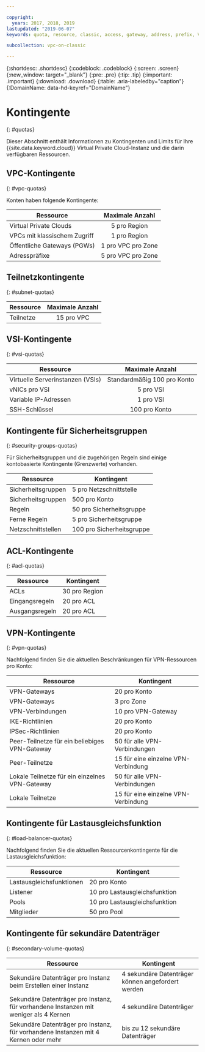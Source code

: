```yaml
---

copyright:
  years: 2017, 2018, 2019
lastupdated: "2019-06-07"
keywords: quota, resource, classic, access, gateway, address, prefix, VSI, vNIC, floating, SSH, key, security, group, rule, remote, peer, ACL, region, ingress, egress, VPN, policies, load balancer, listener, pool, per

subcollection: vpc-on-classic

---
```

{:shortdesc: .shortdesc}
{:codeblock: .codeblock}
{:screen: .screen}
{:new_window: target="_blank"}
{:pre: .pre}
{:tip: .tip}
{:important: .important}
{:download: .download}
{:table: .aria-labeledby="caption"}
{:DomainName: data-hd-keyref="DomainName"}

# Kontingente
{: #quotas}

Dieser Abschnitt enthält Informationen zu Kontingenten und Limits für Ihre {{site.data.keyword.cloud}} Virtual Private Cloud-Instanz und die darin verfügbaren Ressourcen.

## VPC-Kontingente
{: #vpc-quotas}

Konten haben folgende Kontingente:

|   Ressource     | Maximale Anzahl |
| ------- | :------: |
| Virtual Private Clouds | 5 pro Region |
| VPCs mit klassischem Zugriff | 1 pro Region |
| Öffentliche Gateways (PGWs) | 1 pro VPC pro Zone |
| Adresspräfixe | 5 pro VPC pro Zone |

## Teilnetzkontingente
{: #subnet-quotas}

|   Ressource     | Maximale Anzahl |
| ------- | :------: |
| Teilnetze | 15 pro VPC |


## VSI-Kontingente
{: #vsi-quotas}

|   Ressource     | Maximale Anzahl |
| ------- | :------: |
| Virtuelle Serverinstanzen (VSIs) | Standardmäßig 100 pro Konto |
| vNICs pro VSI | 5 pro VSI |
| Variable IP-Adressen | 1 pro VSI |
| SSH-Schlüssel | 100 pro Konto |


## Kontingente für Sicherheitsgruppen
{: #security-groups-quotas}

Für Sicherheitsgruppen und die zugehörigen Regeln sind einige kontobasierte Kontingente (Grenzwerte) vorhanden.

|Ressource|Kontingent|
|--------|-----|
|Sicherheitsgruppen|5 pro Netzschnittstelle|
|Sicherheitsgruppen|500 pro Konto|
|Regeln|50 pro Sicherheitsgruppe|
|Ferne Regeln |5 pro Sicherheitsgruppe|
|Netzschnittstellen|100 pro Sicherheitsgruppe|

## ACL-Kontingente
{: #acl-quotas}

|Ressource|Kontingent|
|--------|-----|
|ACLs| 30 pro Region |
|Eingangsregeln|20 pro ACL |
|Ausgangsregeln |20 pro ACL |

## VPN-Kontingente
{: #vpn-quotas}

Nachfolgend finden Sie die aktuellen Beschränkungen für VPN-Ressourcen pro Konto:

|Ressource|Kontingent|
|--------|-----|
| VPN-Gateways| 20 pro Konto |
| VPN-Gateways | 3 pro Zone |
| VPN-Verbindungen | 10 pro VPN-Gateway |
| IKE-Richtlinien | 20 pro Konto |
| IPSec-Richtlinien | 20 pro Konto |
| Peer-Teilnetze für ein beliebiges VPN-Gateway | 50 für alle VPN-Verbindungen|
| Peer-Teilnetze  | 15 für eine einzelne VPN-Verbindung|
| Lokale Teilnetze für ein einzelnes VPN-Gateway | 50 für alle VPN-Verbindungen|
| Lokale Teilnetze |  15 für eine einzelne VPN-Verbindung |

## Kontingente für Lastausgleichsfunktion
{: #load-balancer-quotas}

Nachfolgend finden Sie die aktuellen Ressourcenkontingente für die Lastausgleichsfunktion:

|Ressource|Kontingent|
|--------|-----|
| Lastausgleichsfunktionen | 20 pro Konto |
| Listener | 10 pro Lastausgleichsfunktion |
| Pools | 10 pro Lastausgleichsfunktion |
| Mitglieder | 50 pro Pool |

## Kontingente für sekundäre Datenträger
{: #secondary-volume-quotas}

| Ressource | Kontingent |
|--------|----- |
| Sekundäre Datenträger pro Instanz beim Erstellen einer Instanz | 4 sekundäre Datenträger können angefordert werden |
| Sekundäre Datenträger pro Instanz, für vorhandene Instanzen mit weniger als 4 Kernen | 4 sekundäre Datenträger |
| Sekundäre Datenträger pro Instanz, für vorhandene Instanzen mit 4 Kernen oder mehr | bis zu 12 sekundäre Datenträger |


